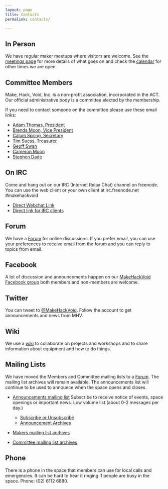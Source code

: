 ```yaml
---
layout: page
title: Contacts
permalink: contacts/

---
```


## In Person

We have regular maker meetups where visitors are welcome. See the [meetings page](/meetings) for more details of what goes on and check the [calendar](/#calendar) for other times we are open.

## Committee Members

Make, Hack, Void, Inc. is a non-profit association, incorporated in the ACT. Our official administrative body is a committee elected by the membership.

If you need to contact someone on the committee please use these email links:

* [Adam Thomas, President](mailto:president@makehackvoid.com)
* [Brenda Moon, Vice President](mailto:vicepresident@makehackvoid.com)
* [Calum Spring, Secretary](mailto:secretary@makehackvoid.com)
* [Tim Suess, Treasurer](mailto:treasurer@makehackvoid.com)
* [Geoff Swan](mailto:shinobi.jack@gmail.com)
* [Cameron Moon](mailto:cameron@moon.net.au)
* [Stephen Dade](mailto:stephen_dade@hotmail.com)


## On IRC

Come and hang out on our IRC (Internet Relay Chat) channel on freenode. You can use the web client or your own client at irc.freenode.net #makehackvoid

* [Direct Webchat Link](http://webchat.freenode.net/?channels=makehackvoid)
* [Direct link for IRC clients](irc://irc.freenode.net/makehackvoid)

## Forum

We have a [Forum](http://forum.makehackvoid.com) for online discussions. If you prefer email, you can use your preferences to receive email from the forum and you can reply to topics from email.

## Facebook

A lot of discussion and announcements happen on our [MakeHackVoid Facebook group](http://www.facebook.com/#!/group.php?gid=357947732276) both members and non-members are welcome.

## Twitter

You can tweet to [@MakeHackVoid](https://twitter.com/MakeHackVoid). Follow the account to get announcements and news from MHV.

## Wiki

We use a [wiki](https://wiki.makehackvoid.com) to collaborate on projects and workshops and to share information about equipment and how to do things.

## Mailing Lists

We have moved the Members and Committee mailing lists to a [Forum](http://forum.makehackvoid.com). The mailing list archives will remain available. The announcements list will continue to be used to announce when the space opens and closes.

* [Announcements mailing list](http://www.makehackvoid.com/mailman/listinfo/mhv-announce) Subscribe to receive notice of events, space openings or important news. Low volume list (about 0-2 messages per day.)
  * [Subscribe or Unsubscribe](http://www.makehackvoid.com/mailman/listinfo/mhv-announce)
  * [Announcement Archives](http://www.makehackvoid.com/pipermail/mhv-announce/)

* [Makers mailing list archives](http://www.makehackvoid.com/pipermail/makers/)
  
* [Committee mailing list archives](http://www.makehackvoid.com/pipermail/committee/)
	
## Phone

There is a phone in the space that members can use for local calls and emergencies. It can be hard to hear it ringing if people are busy in the space. Phone: (02) 6112 6880.

